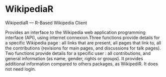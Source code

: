 # WikipediaR

WikipediaR — R-Based Wikipedia Client

Provides an interface to the Wikipedia web application programming
interface (API), using internet connexion.Three functions provide details for
a specific Wikipedia page : all links that are present, all pages that link
to, all the contributions (revisions for main pages, and discussions for talk
pages). Two functions provide details for a specific user : all contributions,
and general information (as name, gender, rights or groups). It provides
additional information compared to others packages, as WikipediR. It does not
need login. 

